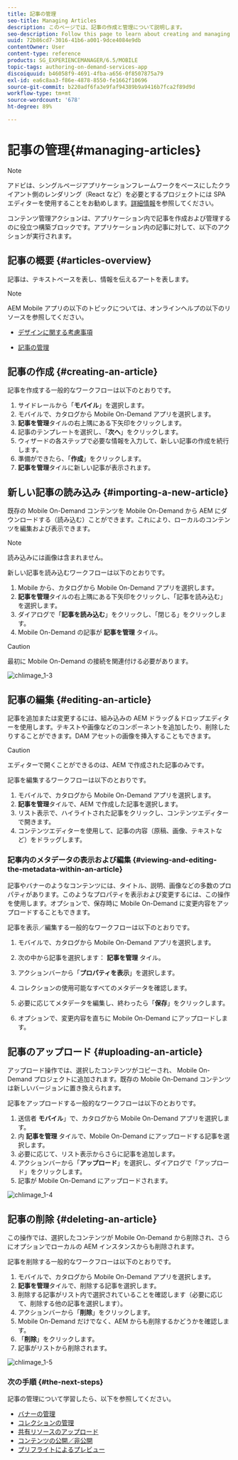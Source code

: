 ```yaml
---
title: 記事の管理
seo-title: Managing Articles
description: このページでは、記事の作成と管理について説明します。
seo-description: Follow this page to learn about creating and managing Articles.
uuid: 72b86cd7-3016-41b6-a001-9dce4084e9db
contentOwner: User
content-type: reference
products: SG_EXPERIENCEMANAGER/6.5/MOBILE
topic-tags: authoring-on-demand-services-app
discoiquuid: b46058f9-4691-4fba-a656-0f8507875a79
exl-id: ea6c8aa3-f86e-4878-8550-fe1662f10696
source-git-commit: b220adf6fa3e9faf94389b9a9416b7fca2f89d9d
workflow-type: tm+mt
source-wordcount: '678'
ht-degree: 89%

---
```


# 記事の管理{#managing-articles}

>[!NOTE]
>
>アドビは、シングルページアプリケーションフレームワークをベースにしたクライアント側のレンダリング（React など）を必要とするプロジェクトには SPA エディターを使用することをお勧めします。[詳細情報](/help/sites-developing/spa-overview.md)を参照してください。

コンテンツ管理アクションは、アプリケーション内で記事を作成および管理するのに役立つ構築ブロックです。アプリケーション内の記事に対して、以下のアクションが実行されます。

## 記事の概要 {#articles-overview}

記事は、テキストベースを表し、情報を伝えるアートを表します。

>[!NOTE]
>
>AEM Mobile アプリの以下のトピックについては、オンラインヘルプの以下のリソースを参照してください。
>
>* [デザインに関する考慮事項](https://helpx.adobe.com/jp/digital-publishing-solution/help/design-app.html)
>
>* [記事の管理](https://helpx.adobe.com/jp/digital-publishing-solution/help/creating-articles.html)
>


## 記事の作成 {#creating-an-article}

記事を作成する一般的なワークフローは以下のとおりです。

1. サイドレールから「**モバイル**」を選択します。
1. モバイルで、カタログから Mobile On-Demand アプリを選択します。
1. **記事を管理**&#x200B;タイルの右上隅にある下矢印をクリックします。
1. 記事のテンプレートを選択し、「**次へ**」をクリックします。
1. ウィザードの各ステップで必要な情報を入力して、新しい記事の作成を続行します。
1. 準備ができたら、「**作成**」をクリックします。
1. **記事を管理**&#x200B;タイルに新しい記事が表示されます。

## 新しい記事の読み込み {#importing-a-new-article}

既存の Mobile On-Demand コンテンツを Mobile On-Demand から AEM にダウンロードする（読み込む）ことができます。これにより、ローカルのコンテンツを編集および表示できます。

>[!NOTE]
>
>読み込みには画像は含まれません。

新しい記事を読み込むワークフローは以下のとおりです。

1. Mobile から、カタログから Mobile On-Demand アプリを選択します。
1. **記事を管理**&#x200B;タイルの右上隅にある下矢印をクリックし、「記事を読み込む」を選択します。
1. ダイアログで「**記事を読み込む**」をクリックし、「閉じる」をクリックします。
1. Mobile On-Demand の記事が **記事を管理** タイル。

>[!CAUTION]
>
>最初に Mobile On-Demand の接続を関連付ける必要があります。

![chlimage_1-3](assets/chlimage_1-3.gif)

## 記事の編集 {#editing-an-article}

記事を追加または変更するには、組み込みの AEM ドラッグ＆ドロップエディターを使用します。テキストや画像などのコンポーネントを追加したり、削除したりすることができます。DAM アセットの画像を挿入することもできます。

>[!CAUTION]
>
>エディターで開くことができるのは、AEM で作成された記事のみです。

記事を編集するワークフローは以下のとおりです。

1. モバイルで、カタログから Mobile On-Demand アプリを選択します。
1. **記事を管理**&#x200B;タイルで、AEM で作成した記事を選択します。
1. リスト表示で、ハイライトされた記事をクリックし、コンテンツエディターで開きます。
1. コンテンツエディターを使用して、記事の内容（原稿、画像、テキストなど）をドラッグします。

### 記事内のメタデータの表示および編集 {#viewing-and-editing-the-metadata-within-an-article}

記事やバナーのようなコンテンツには、タイトル、説明、画像などの多数のプロパティがあります。このようなプロパティを表示および変更するには、この操作を使用します。オプションで、保存時に Mobile On-Demand に変更内容をアップロードすることもできます。

記事を表示／編集する一般的なワークフローは以下のとおりです。

1. モバイルで、カタログから Mobile On-Demand アプリを選択します。
1. 次の中から記事を選択します： **記事を管理** タイル。

1. アクションバーから「**プロパティを表示**」を選択します。
1. コレクションの使用可能なすべてのメタデータを確認します。
1. 必要に応じてメタデータを編集し、終わったら「**保存**」をクリックします。
1. オプションで、変更内容を直ちに Mobile On-Demand にアップロードします。

## 記事のアップロード {#uploading-an-article}

アップロード操作では、選択したコンテンツがコピーされ、 Mobile On-Demand プロジェクトに追加されます。既存の Mobile On-Demand コンテンツは新しいバージョンに置き換えられます。

記事をアップロードする一般的なワークフローは以下のとおりです。

1. 送信者 **モバイル**」で、カタログから Mobile On-Demand アプリを選択します。
1. 内 **記事を管理** タイルで、Mobile On-Demand にアップロードする記事を選択します。
1. 必要に応じて、リスト表示からさらに記事を追加します。
1. アクションバーから「**アップロード**」を選択し、ダイアログで「アップロード」をクリックします。
1. 記事が Mobile On-Demand にアップロードされます。

![chlimage_1-4](assets/chlimage_1-4.gif)

## 記事の削除 {#deleting-an-article}

この操作では、選択したコンテンツが Mobile On-Demand から削除され、さらにオプションでローカルの AEM インスタンスからも削除されます。

記事を削除する一般的なワークフローは以下のとおりです。

1. モバイルで、カタログから Mobile On-Demand アプリを選択します。
1. **記事を管理**&#x200B;タイルで、削除する記事を選択します。
1. 削除する記事がリスト内で選択されていることを確認します（必要に応じて、削除する他の記事を選択します）。
1. アクションバーから「**削除**」をクリックします。
1.  Mobile On-Demand だけでなく、AEM からも削除するかどうかを確認します。
1. 「**削除**」をクリックします。
1. 記事がリストから削除されます。

![chlimage_1-5](assets/chlimage_1-5.gif)

### 次の手順 {#the-next-steps}

記事の管理について学習したら、以下を参照してください。

* [バナーの管理](/help/mobile/mobile-on-demand-managing-banners.md)
* [コレクションの管理](/help/mobile/mobile-on-demand-managing-collections.md)
* [共有リソースのアップロード](/help/mobile/mobile-on-demand-shared-resources.md)
* [コンテンツの公開／非公開](/help/mobile/mobile-on-demand-publishing-unpublishing.md)
* [プリフライトによるプレビュー](/help/mobile/aem-mobile-manage-ondemand-services.md)
